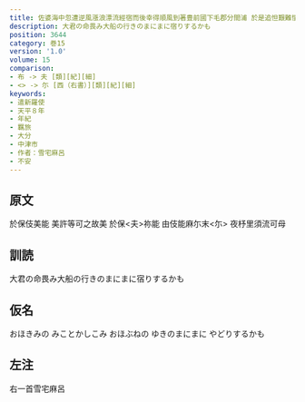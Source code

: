 ```yaml
---
title: 佐婆海中忽遭逆風漲浪漂流經宿而後幸得順風到著豊前國下毛郡分間浦 於是追怛艱難悽惆作八首
description: 大君の命畏み大船の行きのまにまに宿りするかも
position: 3644
category: 巻15
version: '1.0'
volume: 15
comparison:
- 布 -> 夫 [類][紀][細]
- <> -> 尓 [西（右書）][類][紀][細]
keywords:
- 遣新羅使
- 天平８年
- 年紀
- 羈旅
- 大分
- 中津市
- 作者：雪宅麻呂
- 不安
---
```


## 原文

於保伎美能 美許等可之故美 於保<夫>祢能 由伎能麻尓末<尓> 夜杼里須流可母

## 訓読

大君の命畏み大船の行きのまにまに宿りするかも

## 仮名

おほきみの みことかしこみ おほぶねの ゆきのまにまに やどりするかも

## 左注

右一首雪宅麻呂
